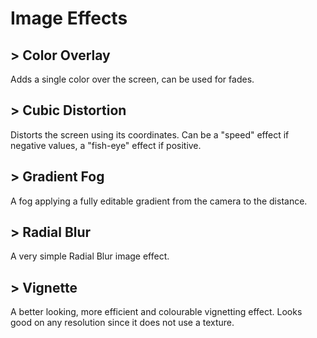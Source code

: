 # Image Effects

##  > Color Overlay
Adds a single color over the screen, can be used for fades.

##  > Cubic Distortion
Distorts the screen using its coordinates. Can be a "speed" effect if negative values, a "fish-eye" effect if positive.

##  > Gradient Fog
A fog applying a fully editable gradient from the camera to the distance.

##  > Radial Blur
A very simple Radial Blur image effect.

##  > Vignette
A better looking, more efficient and colourable vignetting effect. Looks good on any resolution since it does not use a texture.
